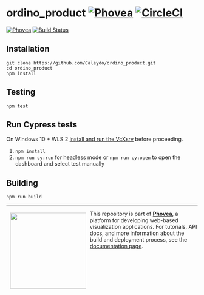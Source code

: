 ordino_product [![Phovea][phovea-image]][phovea-url] [![CircleCI](https://circleci.com/gh/Caleydo/ordino_product.svg?style=svg)](https://circleci.com/gh/Caleydo/ordino_product) 
=====================
[![Phovea][phovea-image]][phovea-url] [![Build Status][circleci-image]][circleci-url]


Installation
------------

```
git clone https://github.com/Caleydo/ordino_product.git
cd ordino_product
npm install
```

Testing
-------

```
npm test
```

## Run Cypress tests

On Windows 10 + WLS 2 [install and run the VcXsrv](https://dev.to/nickymeuleman/using-graphical-user-interfaces-like-cypress-in-wsl2-249j) before proceeding.

1. `npm install`
2. `npm run cy:run` for headless mode or `npm run cy:open` to open the dashboard and select test manually


Building
--------

```
npm run build
```



***

<a href="https://caleydo.org"><img src="http://caleydo.org/assets/images/logos/caleydo.svg" align="left" width="200px" hspace="10" vspace="6"></a>
This repository is part of **[Phovea](http://phovea.caleydo.org/)**, a platform for developing web-based visualization applications. For tutorials, API docs, and more information about the build and deployment process, see the [documentation page](http://phovea.caleydo.org).


[phovea-image]: https://img.shields.io/badge/Phovea-Product-FABC15.svg
[phovea-url]: https://phovea.caleydo.org
[circleci-image]: https://circleci.com/gh/Caleydo/ordino_product.svg?style=shield
[circleci-url]: https://circleci.com/gh/Caleydo/ordino_product
